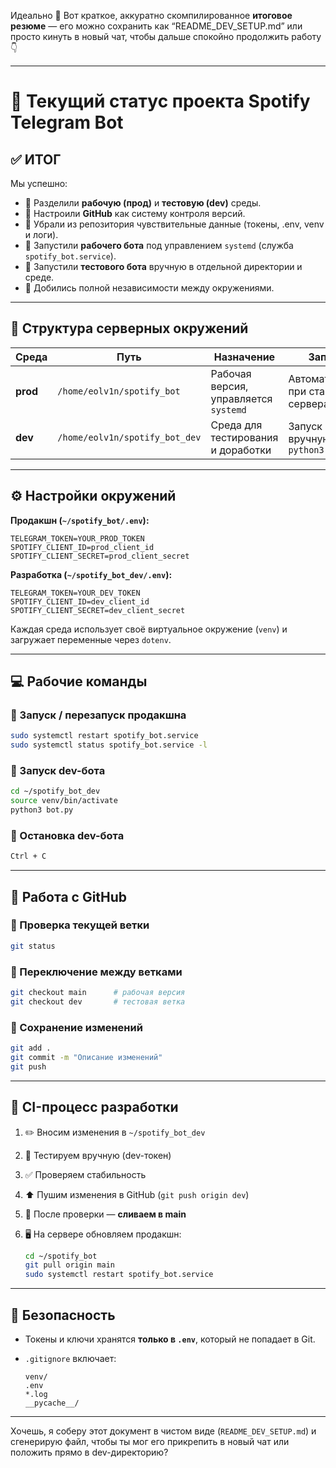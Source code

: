 Идеально 👏
Вот краткое, аккуратно скомпилированное **итоговое резюме** — его можно сохранить как “README_DEV_SETUP.md”
или просто кинуть в новый чат, чтобы дальше спокойно продолжить работу 👇

---

# 🚀 Текущий статус проекта Spotify Telegram Bot

## ✅ ИТОГ

Мы успешно:

* 🔹 Разделили **рабочую (прод)** и **тестовую (dev)** среды.
* 🔹 Настроили **GitHub** как систему контроля версий.
* 🔹 Убрали из репозитория чувствительные данные (токены, .env, venv и логи).
* 🔹 Запустили **рабочего бота** под управлением `systemd` (служба `spotify_bot.service`).
* 🔹 Запустили **тестового бота** вручную в отдельной директории и среде.
* 🔹 Добились полной независимости между окружениями.

---

## 🧱 Структура серверных окружений

| Среда    | Путь                           | Назначение                            | Запуск                                |
| -------- | ------------------------------ | ------------------------------------- | ------------------------------------- |
| **prod** | `/home/eolv1n/spotify_bot`     | Рабочая версия, управляется `systemd` | Автоматически при старте сервера      |
| **dev**  | `/home/eolv1n/spotify_bot_dev` | Среда для тестирования и доработки    | Запуск вручную через `python3 bot.py` |

---

## ⚙️ Настройки окружений

**Продакшн (`~/spotify_bot/.env`):**

```env
TELEGRAM_TOKEN=YOUR_PROD_TOKEN
SPOTIFY_CLIENT_ID=prod_client_id
SPOTIFY_CLIENT_SECRET=prod_client_secret
```

**Разработка (`~/spotify_bot_dev/.env`):**

```env
TELEGRAM_TOKEN=YOUR_DEV_TOKEN
SPOTIFY_CLIENT_ID=dev_client_id
SPOTIFY_CLIENT_SECRET=dev_client_secret
```

Каждая среда использует своё виртуальное окружение (`venv`)
и загружает переменные через `dotenv`.

---

## 💻 Рабочие команды

### 🔹 Запуск / перезапуск продакшна

```bash
sudo systemctl restart spotify_bot.service
sudo systemctl status spotify_bot.service -l
```

### 🔹 Запуск dev-бота

```bash
cd ~/spotify_bot_dev
source venv/bin/activate
python3 bot.py
```

### 🔹 Остановка dev-бота

```bash
Ctrl + C
```

---

## 🌿 Работа с GitHub

### 🔹 Проверка текущей ветки

```bash
git status
```

### 🔹 Переключение между ветками

```bash
git checkout main      # рабочая версия
git checkout dev       # тестовая ветка
```

### 🔹 Сохранение изменений

```bash
git add .
git commit -m "Описание изменений"
git push
```

---

## 🧩 CI-процесс разработки

1. ✏️ Вносим изменения в `~/spotify_bot_dev`
2. 🧪 Тестируем вручную (dev-токен)
3. ✅ Проверяем стабильность
4. ⬆️ Пушим изменения в GitHub (`git push origin dev`)
5. 🔄 После проверки — **сливаем в main**
6. 🖥️ На сервере обновляем продакшн:

   ```bash
   cd ~/spotify_bot
   git pull origin main
   sudo systemctl restart spotify_bot.service
   ```

---

## 🔐 Безопасность

* Токены и ключи хранятся **только в `.env`**, который не попадает в Git.
* `.gitignore` включает:

  ```
  venv/
  .env
  *.log
  __pycache__/
  ```

---

Хочешь, я соберу этот документ в чистом виде (`README_DEV_SETUP.md`) и сгенерирую файл,
чтобы ты мог его прикрепить в новый чат или положить прямо в dev-директорию?
